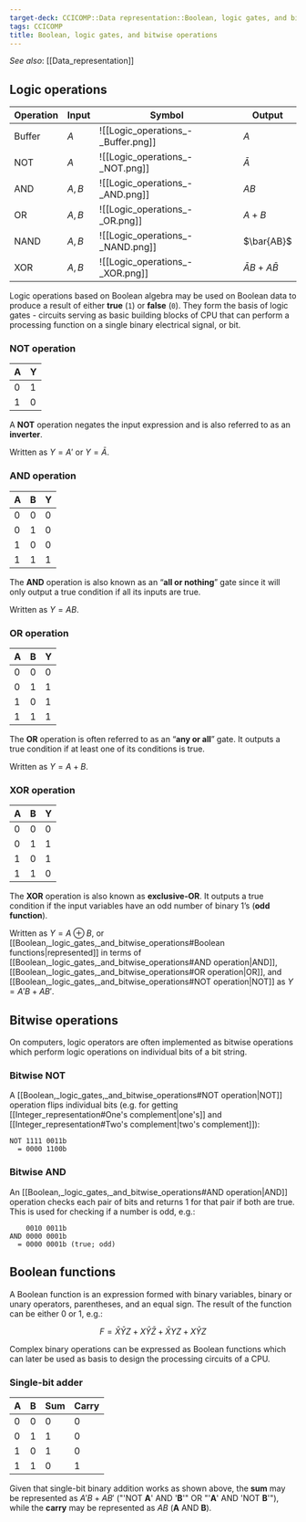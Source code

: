 ```yaml
---
target-deck: CCICOMP::Data representation::Boolean, logic gates, and bitwise operations
tags: CCICOMP
title: Boolean, logic gates, and bitwise operations
---
```


*See also*: [[Data_representation]]

## Logic operations

|Operation|Input|Symbol|Output|
|---|---|---|---|
|Buffer|$A$|![[Logic_operations_-_Buffer.png]]|$A$|
|NOT|$A$|![[Logic_operations_-_NOT.png]]|$\bar{A}$|
|AND|$A, B$|![[Logic_operations_-_AND.png]]|$AB$|
|OR|$A, B$|![[Logic_operations_-_OR.png]]|$A+B$|
|NAND|$A, B$|![[Logic_operations_-_NAND.png]]|$\bar{AB}$|
|XOR|$A, B$|![[Logic_operations_-_XOR.png]]|$\bar{A}B + A\bar{B}$|

Logic operations based on Boolean algebra may be used on Boolean data to produce a result of either **true** (`1`) or **false** (`0`). They form the basis of logic gates - circuits serving as basic building blocks of CPU that can perform a processing function on a single binary electrical signal, or bit.

<!--ID: 1697040470260-->

### NOT operation

|A|Y|
|---|---|
|0|1|
|1|0|

A **NOT** operation negates the input expression and is also referred to as an **inverter**.

Written as $Y=A'$ or $Y=\bar{A}$.

<!--ID: 1697027598861-->

### AND operation

|A|B|Y|
|---|---|---|
|0|0|0|
|0|1|0|
|1|0|0|
|1|1|1|

The **AND** operation is also known as an “**all or nothing**” gate since it will only output a true condition if all its inputs are true.

Written as $Y=AB$.

<!--ID: 1697027598867-->

### OR operation

|A|B|Y|
|---|---|---|
|0|0|0|
|0|1|1|
|1|0|1|
|1|1|1|

The **OR** operation is often referred to as an “**any or all**” gate. It outputs a true condition if at least one of its conditions is true.

Written as $Y=A+B$.

<!--ID: 1697027598873-->

### XOR operation

|A|B|Y|
|---|---|---|
|0|0|0|
|0|1|1|
|1|0|1|
|1|1|0|

The **XOR** operation is also known as **exclusive-OR**. It outputs a true condition if the input variables have an odd number of binary 1’s (**odd function**). 

Written as $Y=A \oplus B$, or [[Boolean,_logic_gates,_and_bitwise_operations#Boolean functions|represented]] in terms of [[Boolean,_logic_gates,_and_bitwise_operations#AND operation|AND]], [[Boolean,_logic_gates,_and_bitwise_operations#OR operation|OR]], and [[Boolean,_logic_gates,_and_bitwise_operations#NOT operation|NOT]] as $Y=A'B + AB'$.

<!--ID: 1697027598879-->

## Bitwise operations

On computers, logic operators are often implemented as bitwise operations which perform logic operations on individual bits of a bit string.

<!--ID: 1697027598885-->

### Bitwise NOT

A [[Boolean,_logic_gates,_and_bitwise_operations#NOT operation|NOT]] operation flips individual bits (e.g. for getting [[Integer_representation#One's complement|one's]] and [[Integer_representation#Two's complement|two's complement]]):

```
NOT 1111 0011b
  = 0000 1100b
```

<!--ID: 1697027598889-->

### Bitwise AND

An [[Boolean,_logic_gates,_and_bitwise_operations#AND operation|AND]] operation checks each pair of bits and returns 1 for that pair if both are true. This is used for checking if a number is odd, e.g.:

```
    0010 0011b
AND 0000 0001b
  = 0000 0001b (true; odd)
```

<!--ID: 1697027598892-->

## Boolean functions

A Boolean function is an expression formed with binary variables, binary or unary operators, parentheses, and an equal sign. The result of the function can be either 0 or 1, e.g.:

$$
F = \bar{X}\bar{Y}Z + X\bar{Y}\bar{Z} + \bar{X}YZ + X\bar{Y}Z
$$

Complex binary operations can be expressed as Boolean functions which can later be used as basis to design the processing circuits of a CPU.

<!--ID: 1697027598897-->

### Single-bit adder

|A|B|Sum|Carry|
|---|---|---|---|
|0|0|0|0|
|0|1|1|0|
|1|0|1|0|
|1|1|0|1|

Given that single-bit binary addition works as shown above, the **sum** may be represented as $A'B+AB'$ ("'NOT **A**' AND '**B**'" OR "'**A**' AND 'NOT **B**'"), while the **carry** may be represented as  $AB$ (**A** AND **B**).

<!--ID: 1697027598902-->